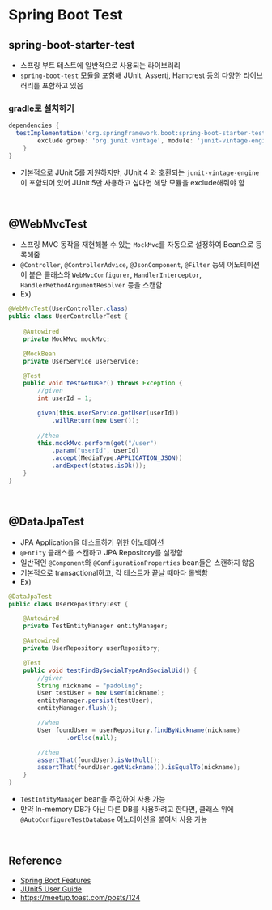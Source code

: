 # Spring Boot Test

## spring-boot-starter-test
* 스프링 부트 테스트에 일반적으로 사용되는 라이브러리
* `spring-boot-test` 모듈을 포함해 JUnit, Assertj, Hamcrest 등의 다양한 라이브러리를 포함하고 있음

### gradle로 설치하기
```groovy
dependencies {
  testImplementation('org.springframework.boot:spring-boot-starter-test') {
        exclude group: 'org.junit.vintage', module: 'junit-vintage-engine'
    }
}
```
* 기본적으로 JUnit 5를 지원하지만, JUnit 4 와 호환되는 `junit-vintage-engine`이 포함되어 있어 JUnit 5만 사용하고 싶다면 해당 모듈을 exclude해줘야 함

<br>

## @WebMvcTest
* 스프링 MVC 동작을 재현해볼 수 있는 `MockMvc`를 자동으로 설정하여 Bean으로 등록해줌
* `@Controller`, `@ControllerAdvice`, `@JsonComponent`, `@Filter` 등의 어노테이션이 붙은 클래스와 `WebMvcConfigurer`, `HandlerInterceptor`, `HandlerMethodArgumentResolver` 등을 스캔함
* Ex)
```java
@WebMvcTest(UserController.class)
public class UserControllerTest {
    
    @Autowired
    private MockMvc mockMvc;

    @MockBean
    private UserService userService;

    @Test
    public void testGetUser() throws Exception {
        //given
        int userId = 1;

        given(this.userService.getUser(userId))
            .willReturn(new User());
        
        //then
        this.mockMvc.perform(get("/user")
            .param("userId", userId)
            .accept(MediaType.APPLICATION_JSON))
            .andExpect(status.isOk());
    }
}
```

<br>

## @DataJpaTest
* JPA Application을 테스트하기 위한 어노테이션
* `@Entity` 클래스를 스캔하고 JPA Repository를 설정함
* 일반적인 `@Component`와 `@ConfigurationProperties` bean들은 스캔하지 않음
* 기본적으로 transactional하고, 각 테스트가 끝날 때마다 롤백함
* Ex)
```java
@DataJpaTest
public class UserRepositoryTest {

    @Autowired
    private TestEntityManager entityManager;

    @Autowired
    private UserRepository userRepository;

    @Test
    public void testFindBySocialTypeAndSocialUid() {
        //given
        String nickname = "padoling";
        User testUser = new User(nickname);
        entityManager.persist(testUser);
        entityManager.flush();

        //when
        User foundUser = userRepository.findByNickname(nickname)
                .orElse(null);

        //then
        assertThat(foundUser).isNotNull();
        assertThat(foundUser.getNickname()).isEqualTo(nickname);
    }
}
```
* `TestIntityManager` bean을 주입하여 사용 가능
* 만약 In-memory DB가 아닌 다른 DB를 사용하려고 한다면, 클래스 위에 `@AutoConfigureTestDatabase` 어노테이션을 붙여서 사용 가능

<br>

## Reference
* [Spring Boot Features](https://docs.spring.io/spring-boot/docs/current/reference/html/spring-boot-features.html#boot-features-testing)
* [JUnit5 User Guide](https://junit.org/junit5/docs/current/user-guide/#writing-tests-annotations)
* <https://meetup.toast.com/posts/124>